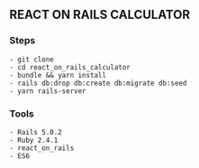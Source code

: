 ## REACT ON RAILS CALCULATOR

### Steps

```
- git clone
- cd react_on_rails_calculator
- bundle && yarn install
- rails db:drop db:create db:migrate db:seed
- yarn rails-server
```

### Tools

```
- Rails 5.0.2
- Ruby 2.4.1
- react_on_rails
- ES6
```
